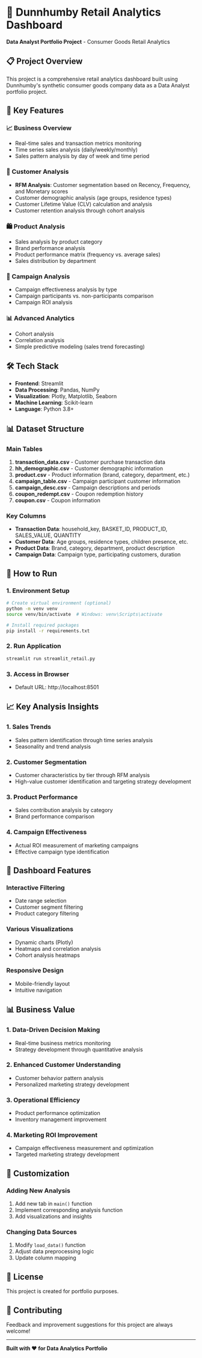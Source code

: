 # 🛒 Dunnhumby Retail Analytics Dashboard

**Data Analyst Portfolio Project** - Consumer Goods Retail Analytics

## 📋 Project Overview

This project is a comprehensive retail analytics dashboard built using Dunnhumby's synthetic consumer goods company data as a Data Analyst portfolio project.

## 🎯 Key Features

### 📈 Business Overview
- Real-time sales and transaction metrics monitoring
- Time series sales analysis (daily/weekly/monthly)
- Sales pattern analysis by day of week and time period

### 👥 Customer Analysis
- **RFM Analysis**: Customer segmentation based on Recency, Frequency, and Monetary scores
- Customer demographic analysis (age groups, residence types)
- Customer Lifetime Value (CLV) calculation and analysis
- Customer retention analysis through cohort analysis

### 🛍️ Product Analysis
- Sales analysis by product category
- Brand performance analysis
- Product performance matrix (frequency vs. average sales)
- Sales distribution by department

### 🎯 Campaign Analysis
- Campaign effectiveness analysis by type
- Campaign participants vs. non-participants comparison
- Campaign ROI analysis

### 📊 Advanced Analytics
- Cohort analysis
- Correlation analysis
- Simple predictive modeling (sales trend forecasting)

## 🛠️ Tech Stack

- **Frontend**: Streamlit
- **Data Processing**: Pandas, NumPy
- **Visualization**: Plotly, Matplotlib, Seaborn
- **Machine Learning**: Scikit-learn
- **Language**: Python 3.8+

## 📊 Dataset Structure

### Main Tables
1. **transaction_data.csv** - Customer purchase transaction data
2. **hh_demographic.csv** - Customer demographic information
3. **product.csv** - Product information (brand, category, department, etc.)
4. **campaign_table.csv** - Campaign participant customer information
5. **campaign_desc.csv** - Campaign descriptions and periods
6. **coupon_redempt.csv** - Coupon redemption history
7. **coupon.csv** - Coupon information

### Key Columns
- **Transaction Data**: household_key, BASKET_ID, PRODUCT_ID, SALES_VALUE, QUANTITY
- **Customer Data**: Age groups, residence types, children presence, etc.
- **Product Data**: Brand, category, department, product description
- **Campaign Data**: Campaign type, participating customers, duration

## 🚀 How to Run

### 1. Environment Setup
```bash
# Create virtual environment (optional)
python -m venv venv
source venv/bin/activate  # Windows: venv\Scripts\activate

# Install required packages
pip install -r requirements.txt
```

### 2. Run Application
```bash
streamlit run streamlit_retail.py
```

### 3. Access in Browser
- Default URL: http://localhost:8501

## 📈 Key Analysis Insights

### 1. Sales Trends
- Sales pattern identification through time series analysis
- Seasonality and trend analysis

### 2. Customer Segmentation
- Customer characteristics by tier through RFM analysis
- High-value customer identification and targeting strategy development

### 3. Product Performance
- Sales contribution analysis by category
- Brand performance comparison

### 4. Campaign Effectiveness
- Actual ROI measurement of marketing campaigns
- Effective campaign type identification

## 🎨 Dashboard Features

### Interactive Filtering
- Date range selection
- Customer segment filtering
- Product category filtering

### Various Visualizations
- Dynamic charts (Plotly)
- Heatmaps and correlation analysis
- Cohort analysis heatmaps

### Responsive Design
- Mobile-friendly layout
- Intuitive navigation

## 📊 Business Value

### 1. Data-Driven Decision Making
- Real-time business metrics monitoring
- Strategy development through quantitative analysis

### 2. Enhanced Customer Understanding
- Customer behavior pattern analysis
- Personalized marketing strategy development

### 3. Operational Efficiency
- Product performance optimization
- Inventory management improvement

### 4. Marketing ROI Improvement
- Campaign effectiveness measurement and optimization
- Targeted marketing strategy development

## 🔧 Customization

### Adding New Analysis
1. Add new tab in `main()` function
2. Implement corresponding analysis function
3. Add visualizations and insights

### Changing Data Sources
1. Modify `load_data()` function
2. Adjust data preprocessing logic
3. Update column mapping

## 📝 License

This project is created for portfolio purposes.

## 🤝 Contributing

Feedback and improvement suggestions for this project are always welcome!

---

**Built with ❤️ for Data Analytics Portfolio**